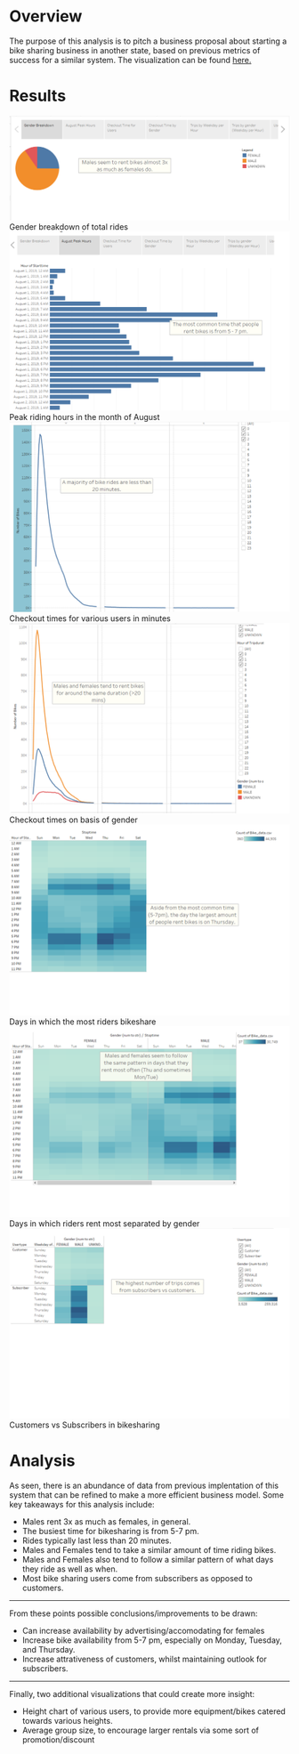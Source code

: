 # Overview
The purpose of this analysis is to pitch a business proposal about starting a bike sharing business in another state, based on previous metrics of success for a similar system. The visualization can be found [here.](https://public.tableau.com/app/profile/patrick.mercado2703/viz/CitiBike_16685554097710/CitiBikeChallengeStory?publish=yes)
# Results
![results](https://github.com/pmercado625/bikesharing/blob/main/images/Gender_breakdown.png?raw=true)  
Gender breakdown of total rides  
![results](https://github.com/pmercado625/bikesharing/blob/main/images/August_peak.png?raw=true)
Peak riding hours in the month of August
![results](https://github.com/pmercado625/bikesharing/blob/main/images/Checkout_time_users.png?raw=true)
Checkout times for various users in minutes
![results](https://github.com/pmercado625/bikesharing/blob/main/images/Checkout_time_gender.png?raw=true)
Checkout times on basis of gender
![results](https://github.com/pmercado625/bikesharing/blob/main/images/Trips_by_weekday_hour.png?raw=true)
Days in which the most riders bikeshare 
![results](https://github.com/pmercado625/bikesharing/blob/main/images/Trips_by_gender.png?raw=true)
Days in which riders rent most separated by gender
![results](https://github.com/pmercado625/bikesharing/blob/main/images/User_trips_weekday.png?raw=true)
Customers vs Subscribers in bikesharing
# Analysis
As seen, there is an abundance of data from previous implentation of this system that can be refined to make a more efficient business model. Some key takeaways for this analysis include:
- Males rent 3x as much as females, in general.
- The busiest time for bikesharing is from 5-7 pm.
- Rides typically last less than 20 minutes.
- Males and Females tend to take a similar amount of time riding bikes.
- Males and Females also tend to follow a similar pattern of what days they ride as well as when.
- Most bike sharing users come from subscribers as opposed to customers.
-------------------------------------------------------------------------  
  From these points possible conclusions/improvements to be drawn:
- Can increase availability by advertising/accomodating for females
- Increase bike availability from 5-7 pm, especially on Monday, Tuesday, and Thursday.
- Increase attrativeness of customers, whilst maintaining outlook for subscribers.
-------------------------------------------------------------------------  
Finally, two additional visualizations that could create more insight:
- Height chart of various users, to provide more equipment/bikes catered towards various heights.
- Average group size, to encourage larger rentals via some sort of promotion/discount
